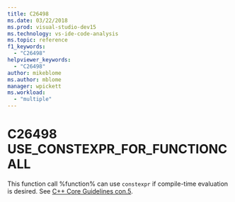 ```yaml
---
title: C26498
ms.date: 03/22/2018
ms.prod: visual-studio-dev15
ms.technology: vs-ide-code-analysis
ms.topic: reference
f1_keywords:
  - "C26498"
helpviewer_keywords:
  - "C26498"
author: mikeblome
ms.author: mblome
manager: wpickett
ms.workload:
  - "multiple"
---
```

# C26498 USE_CONSTEXPR_FOR_FUNCTIONCALL

This function call %function% can use `constexpr` if compile-time evaluation is desired. See [C++ Core Guidelines con.5](https://github.com/isocpp/CppCoreGuidelines/blob/master/CppCoreGuidelines.md#Rconst-constexpr).
